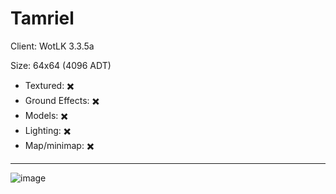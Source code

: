 # Tamriel

Client: WotLK 3.3.5a

Size: 64x64 (4096 ADT)

- Textured: ✖️
- Ground Effects: ✖️
- Models: ✖️
- Lighting: ✖️
- Map/minimap: ✖️

---


![image](https://github.com/user-attachments/assets/50641b05-f759-4f88-900d-8de7dee592e3)
